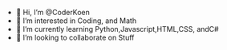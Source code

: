 - 👋 Hi, I’m @CoderKoen
- 👀 I’m interested in Coding, and Math
- 🌱 I’m currently learning Python,Javascript,HTML,CSS, andC#
- 💞️ I’m looking to collaborate on Stuff

<!---
CoderKoen/CoderKoen is a ✨ special ✨ repository because its `README.md` (this file) appears on your GitHub profile.
You can click the Preview link to take a look at your changes.
--->
